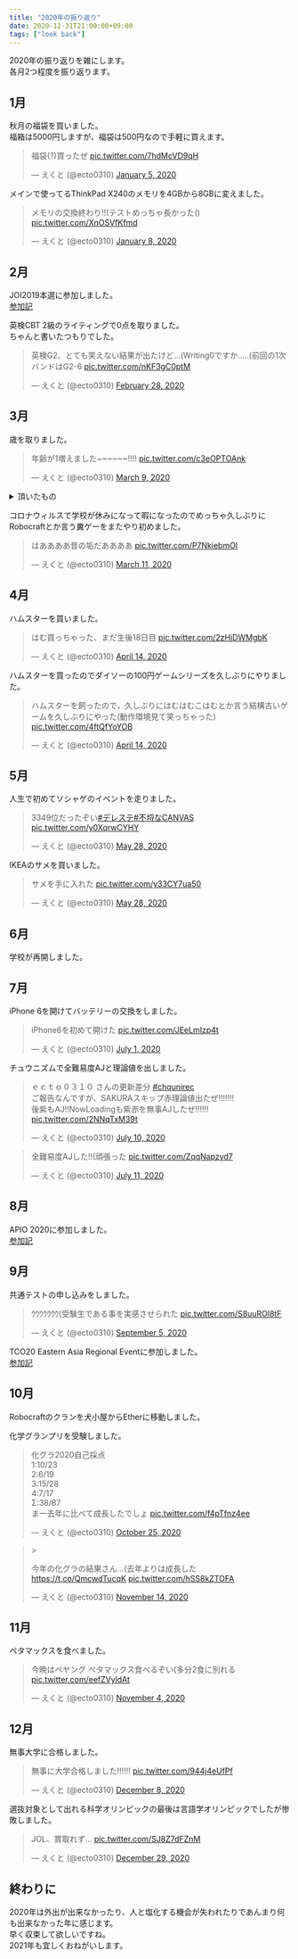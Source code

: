 ```yaml
---
title: "2020年の振り返り"
date: 2020-12-31T21:00:00+09:00
tags: ["look back"]
---
```


2020年の振り返りを雑にします。  
各月2つ程度を振り返ります。  

## 1月

秋月の福袋を買いました。  
福箱は5000円しますが、福袋は500円なので手軽に買えます。  
<blockquote class="twitter-tweet" data-theme="dark" data-cards="hidden"><p lang="ja" dir="ltr">福袋(?)買ったぜ <a href="https://t.co/7hdMcVD9qH">pic.twitter.com/7hdMcVD9qH</a></p>&mdash; えくと (@ecto0310) <a href="https://twitter.com/ecto0310/status/1213636945412100097?ref_src=twsrc%5Etfw">January 5, 2020</a></blockquote>

メインで使ってるThinkPad X240のメモリを4GBから8GBに変えました。  
<blockquote class="twitter-tweet" data-theme="dark" data-cards="hidden"><p lang="ja" dir="ltr">メモリの交換終わり!!(テストめっちゃ長かった() <a href="https://t.co/XnOSVfKfmd">pic.twitter.com/XnOSVfKfmd</a></p>&mdash; えくと (@ecto0310) <a href="https://twitter.com/ecto0310/status/1214922467543617538?ref_src=twsrc%5Etfw">January 8, 2020</a></blockquote>

## 2月

JOI2019本選に参加しました。  
[参加記](../joi2019_final)  

英検CBT 2級のライティングで0点を取りました。  
ちゃんと書いたつもりでした。  
<blockquote class="twitter-tweet" data-theme="dark" data-cards="hidden"><p lang="ja" dir="ltr">英検G2、とても笑えない結果が出たけど...(Writing0ですか.....(前回の1次バンドはG2-6 <a href="https://t.co/nKF3gC0ptM">pic.twitter.com/nKF3gC0ptM</a></p>&mdash; えくと (@ecto0310) <a href="https://twitter.com/ecto0310/status/1233303095443984384?ref_src=twsrc%5Etfw">February 28, 2020</a></blockquote>

## 3月

歳を取りました。  
<blockquote class="twitter-tweet" data-theme="dark" data-cards="hidden"><p lang="ja" dir="ltr">年齢が1増えました~~~~~~!!!! <a href="https://t.co/c3eOPTOAnk">pic.twitter.com/c3eOPTOAnk</a></p>&mdash; えくと (@ecto0310) <a href="https://twitter.com/ecto0310/status/1237030394576244738?ref_src=twsrc%5Etfw">March 9, 2020</a></blockquote>

<details><summary>頂いたもの</summary>
ペヤングGIGAMAX 8個入  
<blockquote class="twitter-tweet" data-theme="dark" data-cards="hidden"><p lang="ja" dir="ltr"><a href="https://twitter.com/yoshi_peqe?ref_src=twsrc%5Etfw">@yoshi_peqe</a> さんからGIGAMAX8個もらいました&gt;&lt;ありがとおおおおおおおおお <a href="https://t.co/8aY2WojvKD">pic.twitter.com/8aY2WojvKD</a></p>&mdash; えくと (@ecto0310) <a href="https://twitter.com/ecto0310/status/1237922796618956800?ref_src=twsrc%5Etfw">March 12, 2020</a></blockquote>

セーラー服  
<blockquote class="twitter-tweet" data-theme="dark" data-cards="hidden"><p lang="ja" dir="ltr"><a href="https://twitter.com/yaito3014?ref_src=twsrc%5Etfw">@yaito3014</a> さんから誕生日プレゼントを頂きました(((((セーラー服です <a href="https://t.co/a1gyuVhFfr">pic.twitter.com/a1gyuVhFfr</a></p>&mdash; えくと (@ecto0310) <a href="https://twitter.com/ecto0310/status/1241015413061742593?ref_src=twsrc%5Etfw">March 20, 2020</a></blockquote>

マウスパット  
<blockquote class="twitter-tweet" data-theme="dark" data-cards="hidden"><p lang="ja" dir="ltr"><a href="https://twitter.com/kichi2004_?ref_src=twsrc%5Etfw">@kichi2004_</a> さんから誕生日プレゼント頂きました!!!(((マウスパッドはマジでありがてぇ <a href="https://t.co/o1QyEnBzFh">pic.twitter.com/o1QyEnBzFh</a></p>&mdash; えくと (@ecto0310) <a href="https://twitter.com/ecto0310/status/1241182253226442752?ref_src=twsrc%5Etfw">March 21, 2020</a></blockquote>

</details>

コロナウィルスで学校が休みになって暇になったのでめっちゃ久しぶりにRobocraftとか言う糞ゲーをまたやり初めました。  
<blockquote class="twitter-tweet" data-theme="dark" data-cards="hidden"><p lang="ja" dir="ltr">はああああ昔の垢だああああ <a href="https://t.co/P7NkiebmOI">pic.twitter.com/P7NkiebmOI</a></p>&mdash; えくと (@ecto0310) <a href="https://twitter.com/ecto0310/status/1237788286736719872?ref_src=twsrc%5Etfw">March 11, 2020</a></blockquote>

## 4月

ハムスターを買いました。  
<blockquote class="twitter-tweet" data-theme="dark" data-cards="hidden"><p lang="ja" dir="ltr">はむ買っちゃった、まだ生後18日目 <a href="https://t.co/2zHjDWMgbK">pic.twitter.com/2zHjDWMgbK</a></p>&mdash; えくと (@ecto0310) <a href="https://twitter.com/ecto0310/status/1249990813506891776?ref_src=twsrc%5Etfw">April 14, 2020</a></blockquote>

ハムスターを買ったのでダイソーの100円ゲームシリーズを久しぶりにやりました。  
<blockquote class="twitter-tweet" data-theme="dark" data-cards="hidden"><p lang="ja" dir="ltr">ハムスターを飼ったので，久しぶりにはむはむこはむとか言う結構古いゲームを久しぶりにやった(動作環境見て笑っちゃった) <a href="https://t.co/4ftQfYoYOB">pic.twitter.com/4ftQfYoYOB</a></p>&mdash; えくと (@ecto0310) <a href="https://twitter.com/ecto0310/status/1250081235222712321?ref_src=twsrc%5Etfw">April 14, 2020</a></blockquote>

## 5月

人生で初めてソシャゲのイベントを走りました。  
<blockquote class="twitter-tweet" data-theme="dark" data-cards="hidden"><p lang="ja" dir="ltr">3349位だったぞい<a href="https://twitter.com/hashtag/%E3%83%87%E3%83%AC%E3%82%B9%E3%83%86?src=hash&amp;ref_src=twsrc%5Etfw">#デレステ</a><a href="https://twitter.com/hashtag/%E4%B8%8D%E5%9F%92%E3%81%AACANVAS?src=hash&amp;ref_src=twsrc%5Etfw">#不埒なCANVAS</a> <a href="https://t.co/y0XqrwCYHY">pic.twitter.com/y0XqrwCYHY</a></p>&mdash; えくと (@ecto0310) <a href="https://twitter.com/ecto0310/status/1265841082643836928?ref_src=twsrc%5Etfw">May 28, 2020</a></blockquote>

IKEAのサメを買いました。  
<blockquote class="twitter-tweet" data-theme="dark" data-cards="hidden"><p lang="ja" dir="ltr">サメを手に入れた <a href="https://t.co/y33CY7ua50">pic.twitter.com/y33CY7ua50</a></p>&mdash; えくと (@ecto0310) <a href="https://twitter.com/ecto0310/status/1265845135532687360?ref_src=twsrc%5Etfw">May 28, 2020</a></blockquote>

## 6月

学校が再開しました。  

## 7月

iPhone 6を開けてバッテリーの交換をしました。  
<blockquote class="twitter-tweet" data-theme="dark" data-cards="hidden"><p lang="ja" dir="ltr">iPhone6を初めて開けた <a href="https://t.co/JEeLmIzp4t">pic.twitter.com/JEeLmIzp4t</a></p>&mdash; えくと (@ecto0310) <a href="https://twitter.com/ecto0310/status/1278222979294326786?ref_src=twsrc%5Etfw">July 1, 2020</a></blockquote>

チュウニズムで全難易度AJと理論値を出しました。  
<blockquote class="twitter-tweet" data-theme="dark" data-cards="hidden"><p lang="ja" dir="ltr">ｅｃｔｏ０３１０ さんの更新差分 <a href="https://twitter.com/hashtag/chqunirec?src=hash&amp;ref_src=twsrc%5Etfw">#chqunirec</a><br>ご報告なんですが、SAKURAスキップ赤理論値出たぜ!!!!!!!<br>後紫もAJ!!NowLoadingも紫赤を無事AJしたぜ!!!!!! <a href="https://t.co/2NNqTxM39t">pic.twitter.com/2NNqTxM39t</a></p>&mdash; えくと (@ecto0310) <a href="https://twitter.com/ecto0310/status/1281544946248323072?ref_src=twsrc%5Etfw">July 10, 2020</a></blockquote>  
<blockquote class="twitter-tweet" data-theme="dark" data-cards="hidden"><p lang="ja" dir="ltr">全難易度AJした!!(頑張った <a href="https://t.co/ZqqNapzyd7">pic.twitter.com/ZqqNapzyd7</a></p>&mdash; えくと (@ecto0310) <a href="https://twitter.com/ecto0310/status/1281844623795617794?ref_src=twsrc%5Etfw">July 11, 2020</a></blockquote>

## 8月

APIO 2020に参加しました。  
[参加記](../apio_2020_1)

## 9月

共通テストの申し込みをしました。  
<blockquote class="twitter-tweet" data-theme="dark" data-cards="hidden"><p lang="ja" dir="ltr">ｳｳｳｳｳｳｳ(受験生である事を実感させられた <a href="https://t.co/S8uuROl8tF">pic.twitter.com/S8uuROl8tF</a></p>&mdash; えくと (@ecto0310) <a href="https://twitter.com/ecto0310/status/1302108233956380672?ref_src=twsrc%5Etfw">September 5, 2020</a></blockquote>

TCO20 Eastern Asia Regional Eventに参加しました。  
[参加記](../tco20_eastern_asia)

## 10月

Robocraftのクランを犬小屋からEtherに移動しました。  

化学グランプリを受験しました。  
<blockquote class="twitter-tweet" data-theme="dark" data-cards="hidden"><p lang="ja" dir="ltr">化グラ2020自己採点<br>1:10/23<br>2:6/19<br>3:15/28<br>4:7/17<br>Σ:38/87<br>まー去年に比べて成長したでしょ <a href="https://t.co/f4pTfnz4ee">pic.twitter.com/f4pTfnz4ee</a></p>&mdash; えくと (@ecto0310) <a href="https://twitter.com/ecto0310/status/1320265543442599937?ref_src=twsrc%5Etfw">October 25, 2020</a></blockquote>  
<blockquote class="twitter-tweet" data-theme="dark"  data-cards="hidden">><p lang="ja" dir="ltr">今年の化グラの結果さん...(去年よりは成長した <a href="https://t.co/QmcwdTucqK">https://t.co/QmcwdTucqK</a> <a href="https://t.co/hSS8kZTOFA">pic.twitter.com/hSS8kZTOFA</a></p>&mdash; えくと (@ecto0310) <a href="https://twitter.com/ecto0310/status/1327529994243821570?ref_src=twsrc%5Etfw">November 14, 2020</a></blockquote>

## 11月

ペタマックスを食べました。  
<blockquote class="twitter-tweet" data-theme="dark" data-cards="hidden"><p lang="ja" dir="ltr">今晩はペヤング ペタマックス食べるぞい(多分2食に別れる <a href="https://t.co/eefZVyldAt">pic.twitter.com/eefZVyldAt</a></p>&mdash; えくと (@ecto0310) <a href="https://twitter.com/ecto0310/status/1323869542506921985?ref_src=twsrc%5Etfw">November 4, 2020</a></blockquote>

## 12月

無事大学に合格しました。  
<blockquote class="twitter-tweet" data-theme="dark" data-cards="hidden"><p lang="ja" dir="ltr">無事に大学合格しました!!!!!! <a href="https://t.co/944j4eUfPf">pic.twitter.com/944j4eUfPf</a></p>&mdash; えくと (@ecto0310) <a href="https://twitter.com/ecto0310/status/1336164733792108544?ref_src=twsrc%5Etfw">December 8, 2020</a></blockquote>

選抜対象として出れる科学オリンピックの最後は言語学オリンピックでしたが惨敗しました。  
<blockquote class="twitter-tweet" data-theme="dark" data-cards="hidden"><p lang="ja" dir="ltr">JOL、賞取れず... <a href="https://t.co/SJ8Z7dFZnM">pic.twitter.com/SJ8Z7dFZnM</a></p>&mdash; えくと (@ecto0310) <a href="https://twitter.com/ecto0310/status/1343753570756116480?ref_src=twsrc%5Etfw">December 29, 2020</a></blockquote>

## 終わりに

2020年は外出が出来なかったり、人と塩化する機会が失われたりであんまり何も出来なかった年に感じます。  
早く収束して欲しいですね。  
2021年も宜しくおねがいします。  

<script async src="https://platform.twitter.com/widgets.js" charset="utf-8"></script>
